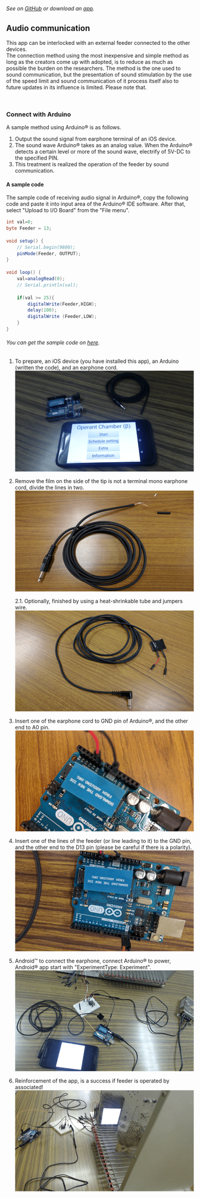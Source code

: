 ###### See on [GitHub](https://github.com/YutoMizutani/AppInfoFiles/blob/master/OperantChamberApp/docs/AudioInfo.md) or download an [app]().

## Audio communication
This app can be interlocked with an external feeder connected to the other devices.<br>
The connection method using the most inexpensive and simple method as long as the creators come up with adopted, is to reduce as much as possible the burden on the researchers. The method is the one used to sound communication, but the presentation of sound stimulation by the use of the speed limit and sound communication of it process itself also to future updates in its influence is limited. Please note that.<br>

<br>

### Connect with Arduino
A sample method using Arduino®︎ is as follows.<br>
1. Output the sound signal from earphone terminal of an iOS device.
2. The sound wave Arduino® takes as an analog value. When the Arduino® detects a certain level or more of the sound wave, electrify of 5V-DC to the specified PIN.
3. This treatment is realized the operation of the feeder by sound communication.

#### A sample code
The sample code of receiving audio signal in Arduino®, copy the following code and paste it into input area of the Arduino® IDE software. After that, select \"Upload to I/O Board\" from the \"File menu\".
```java
int val=0;
byte Feeder = 13;

void setup() {
    // Serial.begin(9800);
    pinMode(Feeder, OUTPUT);
}

void loop() {
    val=analogRead(0);
    // Serial.println(val);

    if(val >= 25){
        digitalWrite(Feeder,HIGH);
        delay(100);
        digitalWrite (Feeder,LOW);
    }
}
```
###### You can get the sample code on [here](https://github.com/YutoMizutani/AppInfoFiles/blob/master/OperantChamberApp/src/codes/Arduino/AudioCommunication/AudioCommunication.ino).


1. To prepare, an iOS device (you have installed this app), an Arduino (written the code), and an earphone cord.
![ss1](https://github.com/YutoMizutani/AppInfoFiles/blob/master/OperantChamberApp/src/pics/ArduinoWithSound/p1.png)

2. Remove the film on the side of the tip is not a terminal mono earphone cord, divide the lines in two.
![ss2](https://github.com/YutoMizutani/AppInfoFiles/blob/master/OperantChamberApp/src/pics/ArduinoWithSound/p2.png "p2")

	2.1. Optionally, finished by using a heat-shrinkable tube and jumpers wire.
	![ss3](https://github.com/YutoMizutani/AppInfoFiles/blob/master/OperantChamberApp/src/pics/ArduinoWithSound/p3.png "p3")

3. Insert one of the earphone cord to GND pin of Arduino®, and the other end to A0 pin.
![ss4](https://github.com/YutoMizutani/AppInfoFiles/blob/master/OperantChamberApp/src/pics/ArduinoWithSound/p4.png "p4")

4. Insert one of the lines of the feeder (or line leading to it) to the GND pin, and the other end to the D13 pin (please be careful if there is a polarity). 
![ss5](https://github.com/YutoMizutani/AppInfoFiles/blob/master/OperantChamberApp/src/pics/ArduinoWithSound/p5.png "p5")

5. Android™ to connect the earphone, connect Arduino® to power, Android® app start with \"ExperimentType: Experiment\". 
![ss6](https://github.com/YutoMizutani/AppInfoFiles/blob/master/OperantChamberApp/src/pics/ArduinoWithSound/p6.png "p6")

6. Reinforcement of the app, is a success if feeder is operated by associated! 
![ss7](https://github.com/YutoMizutani/AppInfoFiles/blob/master/OperantChamberApp/src/pics/ArduinoWithSound/p7.png "p7")